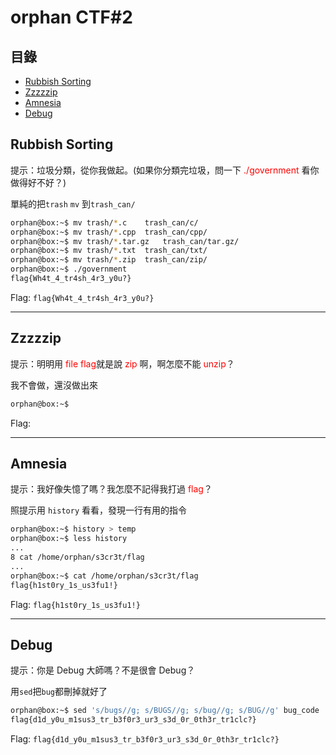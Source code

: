 orphan CTF#2
===
目錄
---
* [Rubbish Sorting](#rubbish-sorting)
* [Zzzzzip](#zzzzzip)
* [Amnesia](#amnesia)
* [Debug](#debug)

## Rubbish Sorting
提示：垃圾分類，從你我做起。(如果你分類完垃圾，問一下 <font color="red">./government</font> 看你做得好不好？)

單純的把`trash` `mv` 到`trash_can/`
```bash
orphan@box:~$ mv trash/*.c    trash_can/c/
orphan@box:~$ mv trash/*.cpp  trash_can/cpp/
orphan@box:~$ mv trash/*.tar.gz   trash_can/tar.gz/
orphan@box:~$ mv trash/*.txt  trash_can/txt/
orphan@box:~$ mv trash/*.zip  trash_can/zip/
orphan@box:~$ ./government
flag{Wh4t_4_tr4sh_4r3_y0u?}
```
Flag: `flag{Wh4t_4_tr4sh_4r3_y0u?}`

---

## Zzzzzip
提示：明明用 <font color="red">file flag</font>就是說 <font color="red">zip</font> 啊，啊怎麼不能 <font color="red">unzip</font>？

我不會做，還沒做出來

```bash
orphan@box:~$ 

```
Flag: 

---

## Amnesia
提示：我好像失憶了嗎？我怎麼不記得我打過 <font color="red">flag</font>？

照提示用 `history` 看看，發現一行有用的指令
```bash
orphan@box:~$ history > temp
orphan@box:~$ less history
...
8 cat /home/orphan/s3cr3t/flag
...
orphan@box:~$ cat /home/orphan/s3cr3t/flag
flag{h1st0ry_1s_us3fu1!}
```
Flag: `flag{h1st0ry_1s_us3fu1!}`

---

## Debug
提示：你是 Debug 大師嗎？不是很會 Debug？

用`sed`把`bug`都刪掉就好了
```bash
orphan@box:~$ sed 's/bugs//g; s/BUGS//g; s/bug//g; s/BUG//g' bug_code
flag{d1d_y0u_m1sus3_tr_b3f0r3_ur3_s3d_0r_0th3r_tr1clc?}
```
Flag: `flag{d1d_y0u_m1sus3_tr_b3f0r3_ur3_s3d_0r_0th3r_tr1clc?}`